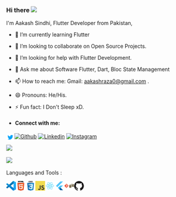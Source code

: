 ### Hi there <img src="https://media.giphy.com/media/hvRJCLFzcasrR4ia7z/giphy.gif" width="30px"> 


I'm Aakash Sindhi, Flutter Developer from Pakistan, 

- 🔭 I’m currently learning Flutter 
- 👯 I’m looking to collaborate on Open Source Projects.
- 🤔 I’m looking for help with Flutter Development.
- 💬 Ask me about Software Flutter, Dart, Bloc State Management
- 📫 How to reach me: Gmail: aakashraza0@gmail.com .
- 😄 Pronouns: He/His.
- ⚡ Fun fact: I Don't Sleep xD.

- <h4 align="left">Connect with me:</h4>
<a href="https://twitter.com/aakash-halepoto">
  <img align="left" alt="Aakash Sindhi's Twitter " width="22px" src="https://raw.githubusercontent.com/github/explore/80688e429a7d4ef2fca1e82350fe8e3517d3494d/topics/twitter/twitter.png" />
</a>
<!-- <a href="https://facebook.com/muhammad.osama.qureshi24/ ">
  <img align="left" alt="Muhammad Osama's FB " width="22px" src="https://i.pinimg.com/736x/ac/57/3b/ac573b439cde3dec8ca1c6739ae7f628.jpg" />
</a> -->

 [![Github](https://img.shields.io/badge/-Github-000?style=flat&logo=Github&logoColor=white)](https://github.com/aakash-halepoto)
[![Linkedin](https://img.shields.io/badge/-LinkedIn-blue?style=flat&logo=Linkedin&logoColor=white)](https://www.linkedin.com/in/aakash-halepoto/)
[![Instagram](https://img.shields.io/badge/-Instagram-c13584?style=flat&labelColor=c13584&logo=instagram&logoColor=white)](https://www.instagram.com/aakash-halepoto)




[![](https://visitcount.itsvg.in/api?id=aakash-halepoto&icon=0&color=0)](https://visitcount.itsvg.in)





  <img width="48%" src="https://github-readme-streak-stats.herokuapp.com/?user=aakash-halepoto&theme=chartreuse-dark" />




Languages and Tools : 

<img align="left" alt="Visual Studio Code" width="26px" src="https://raw.githubusercontent.com/github/explore/80688e429a7d4ef2fca1e82350fe8e3517d3494d/topics/visual-studio-code/visual-studio-code.png" />
<img align="left" alt="HTML5" width="26px" src="https://raw.githubusercontent.com/github/explore/80688e429a7d4ef2fca1e82350fe8e3517d3494d/topics/html/html.png" />
<img align="left" alt="CSS3" width="26px" src="https://raw.githubusercontent.com/github/explore/80688e429a7d4ef2fca1e82350fe8e3517d3494d/topics/css/css.png" />
<img align="left" alt="JavaScript" width="26px" src="https://raw.githubusercontent.com/github/explore/80688e429a7d4ef2fca1e82350fe8e3517d3494d/topics/javascript/javascript.png" />
<img align="left" alt="React" width="26px" src="https://raw.githubusercontent.com/github/explore/80688e429a7d4ef2fca1e82350fe8e3517d3494d/topics/react/react.png" />
<img align="left" alt="Flutter" width="26px" src="https://raw.githubusercontent.com/github/explore/80688e429a7d4ef2fca1e82350fe8e3517d3494d/topics/flutter/flutter.png" />

<img align="left" alt="Git" width="26px" src="https://raw.githubusercontent.com/github/explore/80688e429a7d4ef2fca1e82350fe8e3517d3494d/topics/git/git.png" />
<img align="left" alt="GitHub" width="26px" src="https://raw.githubusercontent.com/github/explore/78df643247d429f6cc873026c0622819ad797942/topics/github/github.png" />

